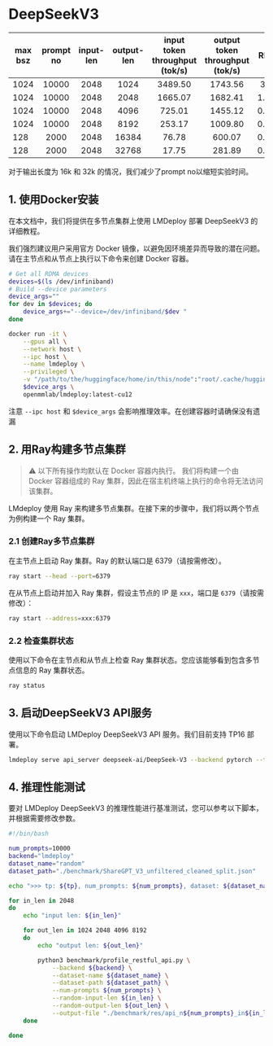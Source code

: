 # DeepSeekV3

| max bsz | prompt no | input-len | output-len | input token throughput (tok/s) | output token throughput (tok/s) | RPS  |
| ------- | :-------: | :-------: | :--------: | :----------------------------: | :-----------------------------: | :--: |
| 1024    |   10000   |   2048    |    1024    |            3489.50             |             1743.56             | 3.4  |
| 1024    |   10000   |   2048    |    2048    |            1665.07             |             1682.41             | 1.62 |
| 1024    |   10000   |   2048    |    4096    |             725.01             |             1455.12             | 0.71 |
| 1024    |   10000   |   2048    |    8192    |             253.17             |             1009.80             | 0.25 |
| 128     |   2000    |   2048    |   16384    |             76.78              |             600.07              | 0.07 |
| 128     |   2000    |   2048    |   32768    |             17.75              |             281.89              | 0.02 |

对于输出长度为 16k 和 32k 的情况，我们减少了prompt no以缩短实验时间。

## 1. 使用Docker安装

在本文档中，我们将提供在多节点集群上使用 LMDeploy 部署 DeepSeekV3 的详细教程。

我们强烈建议用户采用官方 Docker 镜像，以避免因环境差异而导致的潜在问题。请在主节点和从节点上执行以下命令来创建 Docker 容器。

```bash
# Get all RDMA devices
devices=$(ls /dev/infiniband)
# Build --device parameters
device_args=""
for dev in $devices; do
    device_args+="--device=/dev/infiniband/$dev "
done

docker run -it \
    --gpus all \
    --network host \
    --ipc host \
    --name lmdeploy \
    --privileged \
    -v "/path/to/the/huggingface/home/in/this/node":"root/.cache/huggingface" \
    $device_args \
    openmmlab/lmdeploy:latest-cu12
```

注意 `--ipc host` 和 `$device_args` 会影响推理效率。在创建容器时请确保没有遗漏

## 2. 用Ray构建多节点集群

> :warning: 以下所有操作均默认在 Docker 容器内执行。
> 我们将构建一个由 Docker 容器组成的 Ray 集群，因此在宿主机终端上执行的命令将无法访问该集群。

LMdeploy 使用 Ray 来构建多节点集群。在接下来的步骤中，我们将以两个节点为例构建一个 Ray 集群。

### 2.1 创建Ray多节点集群

在主节点上启动 Ray 集群。Ray 的默认端口是 6379（请按需修改）。

```bash
ray start --head --port=6379
```

在从节点上启动并加入 Ray 集群，假设主节点的 IP 是 `xxx`，端口是 `6379`（请按需修改）：

```bash
ray start --address=xxx:6379
```

### 2.2 检查集群状态

使用以下命令在主节点和从节点上检查 Ray 集群状态。您应该能够看到包含多节点信息的 Ray 集群状态。

```bash
ray status
```

## 3. 启动DeepSeekV3 API服务

使用以下命令启动 LMDeploy DeepSeekV3 API 服务。我们目前支持 TP16 部署。

```bash
lmdeploy serve api_server deepseek-ai/DeepSeek-V3 --backend pytorch --tp 16
```

## 4. 推理性能测试

要对 LMDeploy DeepSeekV3 的推理性能进行基准测试，您可以参考以下脚本，并根据需要修改参数。

```bash
#!/bin/bash

num_prompts=10000
backend="lmdeploy"
dataset_name="random"
dataset_path="./benchmark/ShareGPT_V3_unfiltered_cleaned_split.json"

echo ">>> tp: ${tp}, num_prompts: ${num_prompts}, dataset: ${dataset_name}"

for in_len in 2048
do
    echo "input len: ${in_len}"

    for out_len in 1024 2048 4096 8192
    do
        echo "output len: ${out_len}"

        python3 benchmark/profile_restful_api.py \
            --backend ${backend} \
            --dataset-name ${dataset_name} \
            --dataset-path ${dataset_path} \
            --num-prompts ${num_prompts} \
            --random-input-len ${in_len} \
            --random-output-len ${out_len} \
            --output-file "./benchmark/res/api_n${num_prompts}_in${in_len}_out${out_len}_dsv3.csv"
    done

done

```
